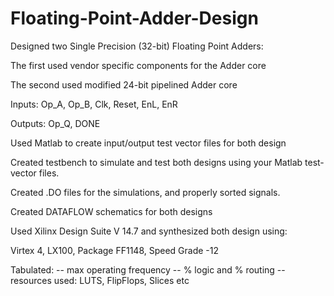 # Floating-Point-Adder-Design
Designed two Single Precision (32-bit) Floating Point Adders:

The first used vendor specific components for the Adder core

The second used modified 24-bit pipelined Adder core
 
Inputs: Op_A, Op_B, Clk, Reset, EnL, EnR

Outputs: Op_Q, DONE

Used Matlab to create input/output test vector files for both design

Created testbench to simulate and test both designs using your Matlab test-vector files.

Created .DO files for the simulations, and properly sorted signals.

Created DATAFLOW schematics for both designs

Used Xilinx Design Suite V 14.7 and synthesized both design using:

Virtex 4, LX100, Package FF1148, Speed Grade -12

Tabulated:
-- max operating frequency
-- % logic  and  % routing
-- resources used: LUTS, FlipFlops, Slices etc
